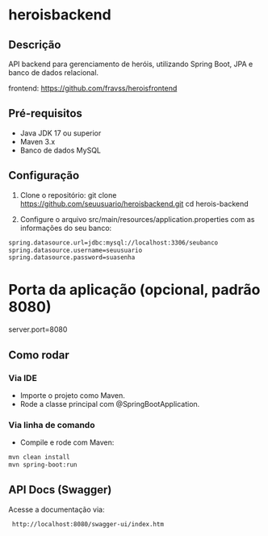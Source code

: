 # heroisbackend
## Descrição
API backend para gerenciamento de heróis, utilizando Spring Boot, JPA e banco de dados relacional.

frontend: https://github.com/fravss/heroisfrontend

## Pré-requisitos
- Java JDK 17 ou superior
- Maven 3.x
- Banco de dados MySQL

## Configuração

1. Clone o repositório:
git clone https://github.com/seuusuario/heroisbackend.git
cd herois-backend

2. Configure o arquivo src/main/resources/application.properties com as informações do seu banco:

```bash
spring.datasource.url=jdbc:mysql://localhost:3306/seubanco
spring.datasource.username=seuusuario
spring.datasource.password=suasenha
```


# Porta da aplicação (opcional, padrão 8080)
server.port=8080

## Como rodar

### Via IDE
- Importe o projeto como Maven.
- Rode a classe principal com @SpringBootApplication.

### Via linha de comando
- Compile e rode com Maven:
  
```bash
mvn clean install
mvn spring-boot:run
```



## API Docs (Swagger)
Acesse a documentação via:
```bash
 http://localhost:8080/swagger-ui/index.htm
```

